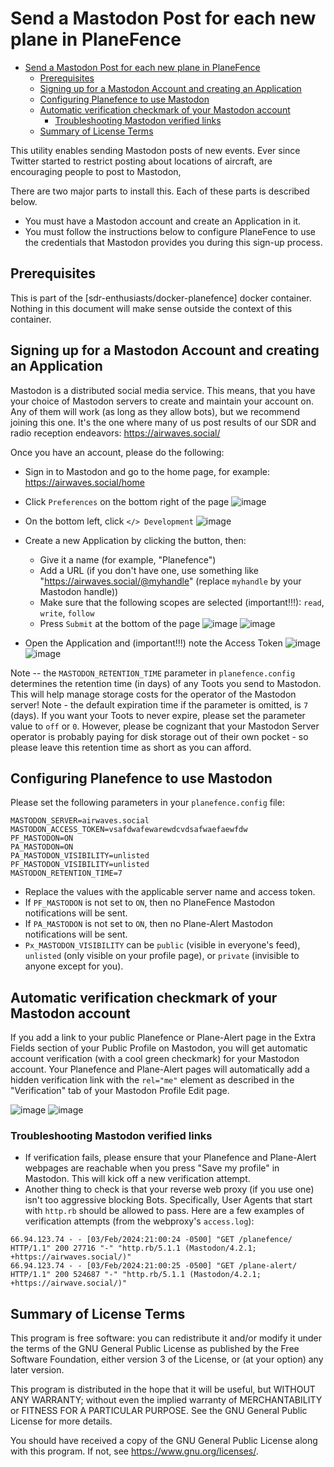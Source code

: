 # Send a Mastodon Post for each new plane in PlaneFence

- [Send a Mastodon Post for each new plane in PlaneFence](#send-a-mastodon-post-for-each-new-plane-in-planefence)
  - [Prerequisites](#prerequisites)
  - [Signing up for a Mastodon Account and creating an Application](#signing-up-for-a-mastodon-account-and-creating-an-application)
  - [Configuring Planefence to use Mastodon](#configuring-planefence-to-use-mastodon)
  - [Automatic verification checkmark of your Mastodon account](#automatic-verification-checkmark-of-your-mastodon-account)
    - [Troubleshooting Mastodon verified links](#troubleshooting-mastodon-verified-links)
  - [Summary of License Terms](#summary-of-license-terms)

This utility enables sending Mastodon posts of new events. Ever since Twitter started to restrict posting about locations of aircraft, are encouraging people to post to Mastodon,

There are two major parts to install this. Each of these parts is described below.

- You must have a Mastodon account and create an Application in it.
- You must follow the instructions below to configure PlaneFence to use the credentials that Mastodon provides you during this sign-up process.

## Prerequisites

This is part of the [sdr-enthusiasts/docker-planefence] docker container. Nothing in this document will make sense outside the context of this container.

## Signing up for a Mastodon Account and creating an Application

Mastodon is a distributed social media service. This means, that you have your choice of Mastodon servers to create and maintain your account on. Any of them will work (as long as they allow bots), but we recommend joining this one. It's the one where many of us post results of our SDR and radio reception endeavors: <https://airwaves.social/>

Once you have an account, please do the following:

- Sign in to Mastodon and go to the home page, for example: <https://airwaves.social/home>
- Click `Preferences` on the bottom right of the page
![image](https://user-images.githubusercontent.com/15090643/208437930-ee33596d-5015-4283-923c-12913552f6db.png)

- On the bottom left, click `</> Development`
![image](https://user-images.githubusercontent.com/15090643/208438201-27c29fec-cad9-43fe-88f6-c4009961b162.png)

- Create a new Application by clicking the button, then:
  - Give it a name (for example, "Planefence")
  - Add a URL (if you don't have one, use something like "<https://airwaves.social/@myhandle>" (replace `myhandle` by your Mastodon handle))
  - Make sure that the following scopes are selected (important!!!): `read`, `write`, `follow`
  - Press `Submit` at the bottom of the page
![image](https://user-images.githubusercontent.com/15090643/208438325-2f5dd1b7-ebd8-404e-8929-7bf5e7875037.png)
![image](https://user-images.githubusercontent.com/15090643/208438373-de1defdb-41ee-4528-a659-f2faa846733d.png)

- Open the Application and (important!!!) note the Access Token
![image](https://user-images.githubusercontent.com/15090643/208438462-b40cc847-f36c-4db7-bacb-54a68fae2cff.png)
![image](https://user-images.githubusercontent.com/15090643/208438987-3e1fd9c2-5ce9-46c0-92e9-20bb78f55a8c.png)

Note -- the `MASTODON_RETENTION_TIME` parameter in `planefence.config` determines the retention time (in days) of any Toots you send to Mastodon. This will help manage storage costs for the operator of the Mastodon server! Note - the default expiration time if the parameter is omitted, is `7` (days). If you want your Toots to never expire, please set the parameter value to `off` or `0`. However, please be cognizant that your Mastodon Server operator is probably paying for disk storage out of their own pocket - so please leave this retention time as short as you can afford.

## Configuring Planefence to use Mastodon

Please set the following parameters in your `planefence.config` file:

```text
MASTODON_SERVER=airwaves.social
MASTODON_ACCESS_TOKEN=vsafdwafewarewdcvdsafwaefaewfdw
PF_MASTODON=ON
PA_MASTODON=ON
PA_MASTODON_VISIBILITY=unlisted
PF_MASTODON_VISIBILITY=unlisted
MASTODON_RETENTION_TIME=7
```

- Replace the values with the applicable server name and access token.
- If `PF_MASTODON` is not set to `ON`, then no PlaneFence Mastodon notifications will be sent.
- If `PA_MASTODON` is not set to `ON`, then no Plane-Alert Mastodon notifications will be sent.
- `Px_MASTODON_VISIBILITY` can be `public` (visible in everyone's feed), `unlisted` (only visible on your profile page), or `private` (invisible to anyone except for you).

## Automatic verification checkmark of your Mastodon account

If you add a link to your public Planefence or Plane-Alert page in the Extra Fields section of your Public Profile on Mastodon, you will get automatic account verification (with a cool green checkmark) for your Mastodon account. Your Planefence and Plane-Alert pages will automatically add a hidden verification link with the `rel="me"` element as described in the "Verification" tab of your Mastodon Profile Edit page.

![image](https://github.com/sdr-enthusiasts/docker-planefence/assets/15090643/4164a6c3-c029-4c8b-8d66-182181d2c70a)
![image](https://github.com/sdr-enthusiasts/docker-planefence/assets/15090643/99708e0b-71d1-4b47-9f01-0db56bc738ee)

### Troubleshooting Mastodon verified links

- If verification fails, please ensure that your Planefence and Plane-Alert webpages are reachable when you press "Save my profile" in Mastodon. This will kick off a new verification attempt.
- Another thing to check is that your reverse web proxy (if you use one) isn't too aggressive blocking Bots. Specifically, User Agents that start with `http.rb` should be allowed to pass. Here are a few examples of verification attempts (from the webproxy's `access.log`):

```text
66.94.123.74 - - [03/Feb/2024:21:00:24 -0500] "GET /planefence/ HTTP/1.1" 200 27716 "-" "http.rb/5.1.1 (Mastodon/4.2.1; +https://airwaves.social/)"
66.94.123.74 - - [03/Feb/2024:21:00:25 -0500] "GET /plane-alert/ HTTP/1.1" 200 524687 "-" "http.rb/5.1.1 (Mastodon/4.2.1; +https://airwave.social/)"
```

## Summary of License Terms

This program is free software: you can redistribute it and/or modify
it under the terms of the GNU General Public License as published by
the Free Software Foundation, either version 3 of the License, or
(at your option) any later version.

This program is distributed in the hope that it will be useful,
but WITHOUT ANY WARRANTY; without even the implied warranty of
MERCHANTABILITY or FITNESS FOR A PARTICULAR PURPOSE.  See the
GNU General Public License for more details.

You should have received a copy of the GNU General Public License
along with this program.  If not, see <https://www.gnu.org/licenses/>.
